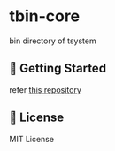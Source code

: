 # tbin-core
bin directory of tsystem

## 🚀 Getting Started
refer [this repository](https://github.com/TakutoYoshikai/tsystem-core)

## 📘 License
MIT License
